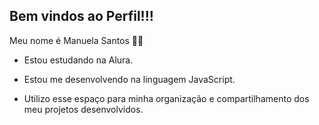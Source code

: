 ## Bem vindos ao Perfil!!!

Meu nome é Manuela Santos 🫶🏻

- Estou estudando na Alura.
  
- Estou me desenvolvendo na linguagem JavaScript.
  
- Utilizo esse espaço para minha organização e compartilhamento dos meu projetos desenvolvidos.

<!--
**manuuusantoss/manuuusantoss** is a ✨ _special_ ✨ repository because its `README.md` (this file) appears on your GitHub profile.

Here are some ideas to get you started:

- 🔭 I’m currently working on ...
- 🌱 I’m currently learning ...
- 👯 I’m looking to collaborate on ...
- 🤔 I’m looking for help with ...
- 💬 Ask me about ...
- 📫 How to reach me: ...
- 😄 Pronouns: ...
- ⚡ Fun fact: ...
-->
